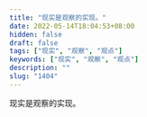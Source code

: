```yaml
---
title: "现实是观察的实现。"
date: 2022-05-14T18:04:53+08:00
hidden: false
draft: false
tags: ["现实", "观察", "观点"]
keywords: ["现实", "观察", "观点"]
description: ""
slug: "1404"
---
```


现实是观察的实现。
